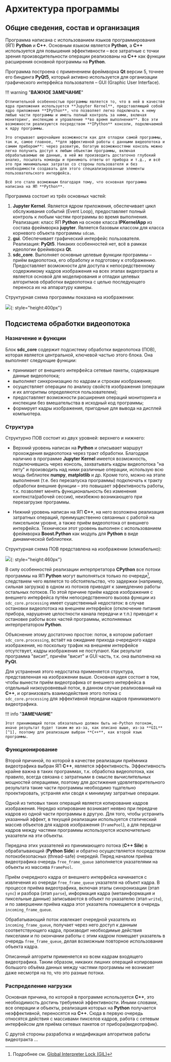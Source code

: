 
# Архитектура программы

## Общие сведения, состав и организация

Программа написана с использованием языков программирования (ЯП) **Python** и **C++**. Основным языком является **Python**, а **С++** используется для повышения эффективности&nbsp;– все затратные с точки зрения производительности операции реализованы на **C++** как функции расширения основной программы на **Python**. 

Программа построена с применением фреймворка **Qt** версии 5, точнее его биндинга **PyQt5**, который активно используется для организации графического интерфейса пользователя&nbsp;– GUI (Graphic User Interface). 

!!! warning "**ВАЖНОЕ ЗАМЕЧАНИЕ**"

    Отличительной особенностью программы является то, что в ней в качестве ядра приложения используется **Jupyter Kernel**, представляющий собой ядро приложения **IPython**, что позволяет легко подключать к нему любые части программы и иметь полный контроль за ними, включая мониторинг, инспекцию и управление **во время выполнения**. Все эти возможности реализуются посредством **IPython** консоли, подключаемой к ядру программы.

    Это открывает широчайшие возможности как для отладки самой программы, так и, самое главное, **для эффективной работы с данными видеопотока и самим прибором**: через развитую, богатую возможностями консоль можно легко получить доступ к любым объектам программы, включая обрабатываемые ею данные, в ней же производить достаточно глубокий анализ, посылать команды и принимать ответы от прибора и т.д., и всё это при минимальных затратах со стороны пользователя и без необходимости создавать для этого специализированные элементы пользовательского интерфейса.

    Всё это стало возможным благодаря тому, что основная программа написана на ЯП **Python**.

Программа состоит из трёх основных частей:

  1. **Jupyter Kernel**. Является ядром приложения, обеспечивает цикл обслуживания событий (Event Loop), предоставляет полный контроль к любым частям программы во время выполнения. Реализация: класс ЯП **Python** на основе класса **IPKernelApp** из состава фреймворка **jupyter**. Является базовым классом для класса корневого объекта программы `sdcam`.
  1. **gui**. Обеспечивает графический интерфейс пользователя. Реализация: **PyQt5**. Никаких особенностей нет, всё в рамках идеологии фреймворка **Qt**.
  1. **sdc_core**. Выполняет основные целевые функции программы&nbsp;– приём видеопотока, его обработку и подготовку к отображению. Предоставляет возможности для доступа к непосредственному содержимому кадров изображения на всех этапах видеотракта и является основой для моделирования и отладки целевых алгоритмов обработки видеопотока с целью последующего переноса их на аппаратуру камеры.

Структурная схема программы показана на изображении:

![](img/camlab-block-diagram.png){: style="height:400px"}


## Подсистема обработки видеопотока

### Назначение и функции

Блок **sdc_core** содержит подсистему обработки видеопотока (ПОВ), которая является центральной, ключевой частью этого блока. Она выполняет следующие функции:

  * принимает от внешнего интерфейса сетевые пакеты, содержащие данные видеопотока;
  * выполняет синхронизацию по кадрам и строкам изображения;
  * осуществляет операции по анализу свойств изображения (операции и их алгоритмы определяются
    пользователем);
  * предоставляет возможности расширения операций мониторинга и инспекции без вмешательства в
    исходный код программы;
  * формирует кадры изображения, пригодные для вывода на дисплей компьютера.

### Структура

Структурно ПОВ состоит из двух уровней: верхнего и нижнего: 

  * Верхний уровень написан на **Python** и описывает маршрут прохождения видеопотока через тракт
    обработки. Благодаря наличию в программе **Jupyter Kernel** имеется возможность, подключившись
    через консоль, захватывать кадры видеопотока "на лету" и производить над ними различные
    операции, использую всю мощь библиотек **numpy**, **matplotlib** и др. Кроме того, можно на
    этапе выполнения (т.е. без перезапуска программы) подключать к тракту обработки внешние
    функции&nbsp;– это повышает эффективность работы, т.к. позволяет менять функциональность без
    изменения контекста(рабочей сессии), неизбежно возникающего при перезагрузке программы.

  * Нижний уровень написан на ЯП **C++**, на него возложена реализация затратных операций,
    преимущественно связанных с работой на пиксельном уровне, а также приём видеопотока от внешнего
    интерфейса. Технически этот уровень выполнен с использованием фреймворка **Boost.Python** как модуль для **Python** в виде динамической библиотеки.

Структурная схема ПОВ представлена на изображении (кликабельно):

![](img/camlab-video-subsystem.png){: style="height:460px"}    


В силу особенностей реализации интерпретатора **CPython** все потоки программы на ЯП **Python** могут выполняться только по очереди[^1], следствием чего является то обстоятельство, что задержки (например, сильная загрузка) в одном из потоков приводят к замедлению работы остальных потоков. По этой причине приём кадров изображения с внешнего интерфейса путём непосредственного вызова функции из `sdc_core.processing` имеет существенный недостаток: в случае остановки видеопотока на внешнем интерфейсе (отключение питания прибора, нарушение целостности канала передачи и т.п.) приводит к остановке работы всех частей программы, исполняемых интерпретатором **Python**.

Объяснение этому достаточно простое: поток, в котором работает `sdc_core.processing`, встаёт на ожидание прихода очередного кадра изображения, но поскольку трафик на внешнем интерфейсе отсутствует, кадры изображения не поступают. Как результат программа "висит", причём "висит" и GUI часть, т.к. она выполнена на **PyQt**.

Для устранения этого недостатка применяется структура, представленная на изображении выше. Основная идея состоит в том, чтобы вынести приём видеотрафика от внешнего интерфейса в отдельный низкоуровневый поток, в данном случае реализованный на **C++**, и организовать взаимодействие этого потока с `sdc_core.processing` для эффективной передачи кадров принимаемого видеотрафика.

!!! info "**ЗАМЕЧАНИЕ**"

    Этот принимающий поток обязательно должен быть не-Python потоком, иначе результат будет таким же из-за, как описано выше, из-за **GIL**[^1], поэтому для реализации выбран **C++**, как второй язык программы. 

### Функционирование

Второй причиной, по которой в качестве реализации приёмника видеотрафика выбран ЯП **C++**, является эффективность. Эффективность крайне важна в таких программах, т.к. обработка видеопотока, как правило, всегда связана с затратными в смысле вычислительных мощностей операциями, поэтому для достижения удовлетворительного результата такие части программы необходимо тщательно проектировать, устраняя или сводя к минимуму затратные операции.

Одной из типовых таких операций является копирование кадров изображения. Нередко копирование возникает неявно при передаче кадров из одной части программы в другую. Для того, чтобы устранить указанный эффект, в текущей реализации используется статический массив объектов для кадров  изображения (`FramePool`), а для передачи кадров между частями программы используются исключительно указатели на эти объекты.

Передача этих указателей из принимающего потока (**C++ Sile**) в обрабатывающий (**Python Side**) и обратно осуществляется посредством потокобезопасных (thread-safe) очередей. Перед началом приёма видеотрафика очередь `free_frame_queue` заполняется указателями на объекты из массива `FramePool`.

Приём очередного кадра от внешнего интерфейса начинается с извлечения из очереди `free_frame_queue` указателя на объект кадра. В процессе приёма видеотрафика, включая этапы синхронизации (этап `sync`) и разбора (этап `parse`), информация кадра (метаинформация и пиксельные данные) записываются в объект по указателю (этап `write`), и по завершении приёма кадра этот указатель помещается в очередь `incoming_frame_queue`.

Обрабатывающий поток извлекает очередной указатель из `incoming_frame_queue`, получает через него доступ к данным соответствующего кадра, производит необходимые действия пикселами и по окончании работы с этим кадром помещает указатель в очередь `free_frame_queue`, делая возможным повторное использование объекта кадра.

Описанный алгоритм применяется ко всем кадрам входящего видеотрафика. Таким образом, никаких лишних операций копирования большого объёма данных между частями программы не возникает даже несмотря на то, что это разные потоки.

[^1]: Подробнее см. [Global Interpreter Lock (GIL)](https://wiki.python.org/moin/GlobalInterpreterLock)

### Распределение нагрузки

Основная причина, по которой в программе используется **C++**, это необходимость достичь требуемой эффективности. Иными словами, все операции и объекты, реализация которых на **Python** получается неэффективной, переносятся на **C++**. Сюда в первую очередь относятся действия с массивами пикселов кадров, работа с сетевым интерфейсом для приёма сетевых пакетов от прибора(видеотрафик).

С другой стороны разработка и модификация алгоритмов работы видеотракта ...


